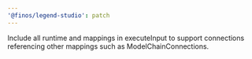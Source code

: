 ```yaml
---
'@finos/legend-studio': patch
---
```


Include all runtime and mappings in executeInput to support connections referencing other mappings such as ModelChainConnections.
